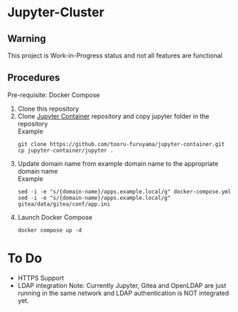 # Jupyter-Cluster
## Warning
This project is Work-in-Progress status and not all features are functional

## Procedures
Pre-requisite: Docker Compose
1. Clone this repository
2. Clone [Jupyter Container](../../../jupyter-container) repository and copy jupyter folder in the repository<br>
   Example
   ```
   git clone https://github.com/tooru-furuyama/jupyter-container.git
   cp jupyter-container/jupyter .
   ```
3. Update domain name from example domain name to the appropriate domain name<br>
   Example
   ```
   sed -i -e "s/{domain-name}/apps.example.local/g" docker-compose.yml
   sed -i -e "s/{domain-name}/apps.example.local/g" gitea/data/gitea/conf/app.ini
   ```
4. Launch Docker Compose
   ```
   docker compose up -d
   ```

# To Do
* HTTPS Support
* LDAP integration
  Note: Currently Jupyter, Gitea and OpenLDAP are just running in the same network and LDAP authentication is NOT integrated yet.
